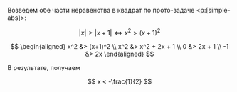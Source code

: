 Возведем обе части неравенства в квадрат по прото-задаче <p:[simple-abs]>:

$$ |x| > |x+1| \Leftrightarrow x^2 > (x+1)^2 $$

$$
\begin{aligned}
    x^2 &> (x+1)^2 \\
    x^2 &> x^2 + 2x + 1 \\
    0 &> 2x + 1 \\
    -1 &> 2x
\end{aligned}
$$

В результате, получаем

$$ x < -\frac{1}{2} $$